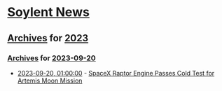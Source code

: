 # [Soylent News](../../../README.md)

## [Archives](../../index.md) for [2023](../index.md)

### [Archives](../../index.md) for [2023-09-20](index.md)

* [2023-09-20, 01:00:00](https://soylentnews.org/article.pl?sid=23/09/19/0145212&from=rss) - [SpaceX Raptor Engine Passes Cold Test for Artemis Moon Mission](https://soylentnews.org/article.pl?sid=23/09/19/0145212&from=rss)

